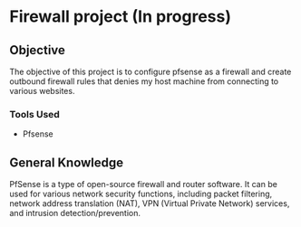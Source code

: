 # Firewall project (In progress)

## Objective

The objective of this project is to configure pfsense as a firewall and create outbound firewall rules that denies my host machine from connecting to various websites.

### Tools Used

- Pfsense


## General Knowledge
PfSense is a type of open-source firewall and router software. It can be used for various network security functions, including packet filtering, network address translation (NAT), VPN (Virtual Private Network) services, and intrusion detection/prevention.




